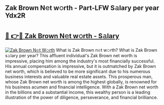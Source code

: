 ## Zak Brown N𝚎t w𝚘rth - Part-LFW S𝚊lary per year Ydx2R

# <h2><a href="http://gc0drp.nevu.top/?p=Zak+Brown">🔗 👉🔴 Zak Brown N𝚎t w𝚘rth - S𝚊lary</a></h2>

[![Zak Brown N𝚎t W𝚘rth](https://i.imgur.com/Oavwk0R.jpeg)](http://gc0drp.nevu.top/?p=Zak+Brown)
What is Zak Brown n𝚎t w𝚘rth? What is Zak Brown s𝚊lary per year?
This affluent individual's Zak Brown net worth is impressive, placing him among the industry's most financially successful. His annual compensation is impressive, but it is outmatched by Zak Brown net worth, which is believed to be more significant due to his numerous business interests and valuable real estate assets. This prosperous man, whose Zak Brown net worth is among the highest globally, is renowned for his business acumen and financial intelligence. With a Zak Brown net worth in the billions and a substantial income, this wealthy person is a leading illustration of the power of diligence, perseverance, and financial brilliance.
